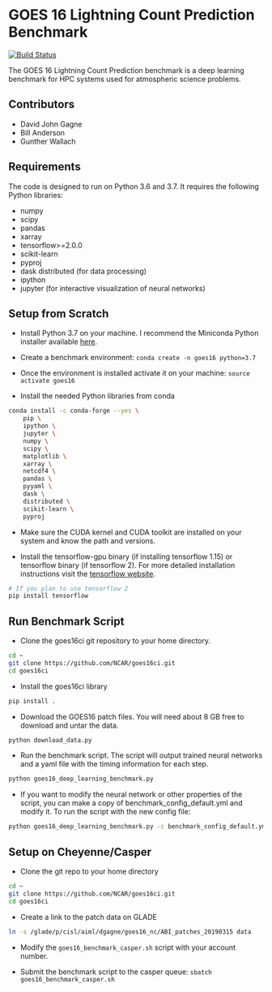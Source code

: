 # GOES 16 Lightning Count Prediction Benchmark

[![Build Status](https://travis-ci.com/NCAR/goes16ci.svg?branch=master)](https://travis-ci.com/NCAR/goes16ci)

The GOES 16 Lightning Count Prediction benchmark is a deep learning benchmark for HPC systems 
used for atmospheric science problems. 

## Contributors
* David John Gagne
* Bill Anderson
* Gunther Wallach

## Requirements
The code is designed to run on Python 3.6 and 3.7. It requires the following
Python libraries:
* numpy
* scipy
* pandas
* xarray
* tensorflow>=2.0.0
* scikit-learn
* pyproj
* dask distributed (for data processing)
* ipython 
* jupyter (for interactive visualization of neural networks)

## Setup from Scratch

* Install Python 3.7 on your machine. I recommend the Miniconda Python installer available
[here](https://docs.conda.io/en/latest/miniconda.html).

* Create a benchmark environment: `conda create -n goes16 python=3.7`

* Once the environment is installed activate it on your machine:
`source activate goes16`

* Install the needed Python libraries from conda

```bash
conda install -c conda-forge --yes \
    pip \
    ipython \
    jupyter \
    numpy \
    scipy \
    matplotlib \
    xarray \
    netcdf4 \
    pandas \
    pyyaml \
    dask \
    distributed \
    scikit-learn \
    pyproj
```

* Make sure the CUDA kernel and CUDA toolkit are installed on your system and know the path
and versions. 

* Install the tensorflow-gpu binary (if installing tensorflow 1.15) or tensorflow binary (if tensorflow 2). For more detailed installation instructions 
visit the [tensorflow website](https://www.tensorflow.org/install/gpu).
```bash
# If you plan to use tensorflow 2
pip install tensorflow
```
## Run Benchmark Script

* Clone the goes16ci git repository to your home directory.
```bash
cd ~
git clone https://github.com/NCAR/goes16ci.git
cd goes16ci
```

* Install the goes16ci library
```bash
pip install .
```

* Download the GOES16 patch files. You will need about 8 GB free to download 
and untar the data.
```bash
python download_data.py
```
* Run the benchmark script. The script will output trained neural networks and a yaml file
with the timing information for each step.
```bash
python goes16_deep_learning_benchmark.py
```

* If you want to modify the neural network or other properties of the script,
you can make a copy of benchmark_config_default.yml and modify it. To run the script with the
new config file:
```bash
python goes16_deep_learning_benchmark.py -c benchmark_config_default.yml
```

## Setup on Cheyenne/Casper

* Clone the git repo to your home directory
```bash
cd ~
git clone https://github.com/NCAR/goes16ci.git
cd goes16ci
```

* Create a link to the patch data on GLADE
```bash
ln -s /glade/p/cisl/aiml/dgagne/goes16_nc/ABI_patches_20190315 data
```

* Modify the `goes16_benchmark_casper.sh` script with your account number.

* Submit the benchmark script to the casper queue:
`sbatch goes16_benchmark_casper.sh`
